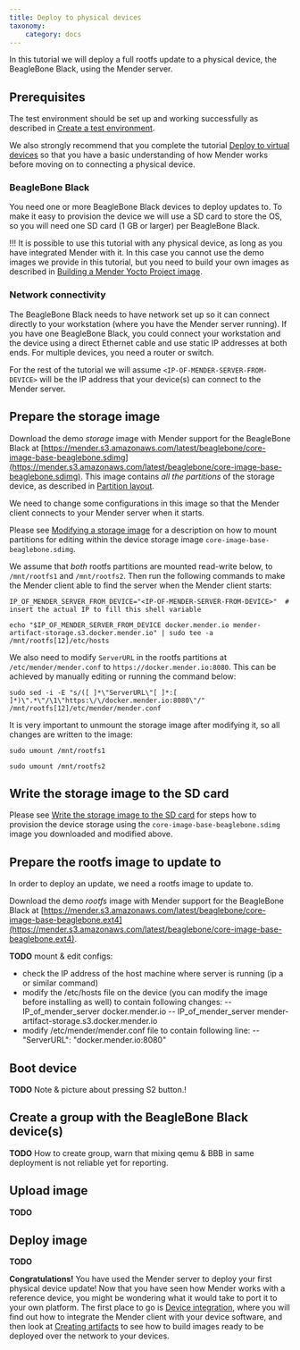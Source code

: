 ```yaml
---
title: Deploy to physical devices
taxonomy:
    category: docs
---
```


In this tutorial we will deploy a full rootfs update to
a physical device, the BeagleBone Black, using the
Mender server.

## Prerequisites

The test environment should be set up and working successfully
as described in [Create a test environment](../Create-a-test-environment).

We also strongly recommend that you complete the tutorial
[Deploy to virtual devices](../Deploy-to-virtual-devices) so
that you have a basic understanding of how Mender works
before moving on to connecting a physical device.


### BeagleBone Black

You need one or more BeagleBone Black devices to deploy
updates to. To make it easy to provision the device we will use
a SD card to store the OS, so you will need one SD card
(1 GB or larger) per BeagleBone Black.

!!! It is possible to use this tutorial with any physical device, as long as you have integrated Mender with it. In this case you cannot use the demo images we provide in this tutorial, but you need to build your own images as described in [Building a Mender Yocto Project image](../../Artifacts/Building-Mender-Yocto-image).


### Network connectivity

The BeagleBone Black needs to have network set up
so it can connect directly to your workstation
(where you have the Mender server running).
If you have one BeagleBone Black, you could connect your
workstation and the device using a direct
Ethernet cable and use static IP addresses at both ends.
For multiple devices, you need a router or switch.

For the rest of the tutorial we will assume
`<IP-OF-MENDER-SERVER-FROM-DEVICE>` will be the IP address
that your device(s) can connect to the Mender server.


## Prepare the storage image

Download the demo *storage* image with Mender support for the BeagleBone Black
at [https://mender.s3.amazonaws.com/latest/beaglebone/core-image-base-beaglebone.sdimg](https://mender.s3.amazonaws.com/latest/beaglebone/core-image-base-beaglebone.sdimg).
This image contains *all the partitions* of the storage device, as
described in [Partition layout](../../Devices/Partition-layout).

We need to change some configurations in this image so that
the Mender client connects to your Mender server when it starts.

Please see [Modifying a storage image](../../Artifacts/Modifying-a-storage-image) for a description
on how to mount partitions for editing within the device storage image
`core-image-base-beaglebone.sdimg`.

We assume that *both* rootfs partitions are mounted read-write below,
to `/mnt/rootfs1` and `/mnt/rootfs2`. Then run the following commands
to make the Mender client able to find the server when the Mender client starts:

```
IP_OF_MENDER_SERVER_FROM_DEVICE="<IP-OF-MENDER-SERVER-FROM-DEVICE>"  # insert the actual IP to fill this shell variable
```

```
echo "$IP_OF_MENDER_SERVER_FROM_DEVICE docker.mender.io mender-artifact-storage.s3.docker.mender.io" | sudo tee -a /mnt/rootfs[12]/etc/hosts
```

We also need to modify `ServerURL` in the rootfs partitions at `/etc/mender/mender.conf`
to `https://docker.mender.io:8080`. This can be achieved by manually editing or running
the command below:

```
sudo sed -i -E "s/([ ]*\"ServerURL\"[ ]*:[ ]*)\".*\"/\1\"https:\/\/docker.mender.io:8080\"/" /mnt/rootfs[12]/etc/mender/mender.conf
```

It is very important to unmount the storage image after modifying it, so all changes are written to the image:

```
sudo umount /mnt/rootfs1
```

```
sudo umount /mnt/rootfs2
```

## Write the storage image to the SD card

Please see [Write the storage image to the SD card](../../Artifacts/Provisioning-a-new-device#write-the-storage-image-to-the-sd-card)
for steps how to provision the device storage using the `core-image-base-beaglebone.sdimg`
image you downloaded and modified above.


## Prepare the rootfs image to update to

In order to deploy an update, we need a rootfs image to update to.

Download the demo *rootfs* image with Mender support for the BeagleBone Black
at [https://mender.s3.amazonaws.com/latest/beaglebone/core-image-base-beaglebone.ext4](https://mender.s3.amazonaws.com/latest/beaglebone/core-image-base-beaglebone.ext4).

**TODO** mount & edit configs:
- check the IP address of the host machine where server is running (ip a or similar command)
- modify the /etc/hosts file on the device (you can modify the image before installing as well) to contain following changes:
-- IP_of_mender_server docker.mender.io
-- IP_of_mender_server mender-artifact-storage.s3.docker.mender.io
- modify /etc/mender/mender.conf file to contain following line:
-- "ServerURL": "docker.mender.io:8080"


## Boot device

**TODO** Note & picture about pressing S2 button.!



## Create a group with the BeagleBone Black device(s)

**TODO** How to create group, warn that mixing qemu & BBB in same deployment is not reliable yet for reporting.


## Upload image

**TODO**

## Deploy image

**TODO**


**Congratulations!** You have used the Mender server to deploy your first physical device update!
Now that you have seen how Mender works with a reference device, you might be wondering what
it would take to port it to your own platform. The first place to go is
[Device integration](../../Devices), where you will find out how to integrate
the Mender client with your device software, and then look at
[Creating artifacts](../../Artifacts) to see how to build images ready to be
deployed over the network to your devices.
